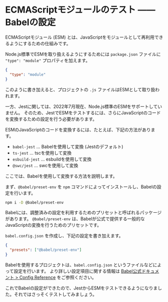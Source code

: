 # ECMAScriptモジュールのテスト ―― Babelの設定

ECMAScriptモジュール (ESM) とは、JavaScriptをモジュールとして再利用できるようにするための仕組みです。

Node.js標準でESMを取り扱えるようにするためには `package.json` ファイルに `"type": "module"` プロパティを加えます。

```json
{
  "type": "module"
}
```

このように書き加えると、プロジェクトの `.js` ファイルはESMとして取り扱われます。

一方、Jestに関しては、2022年7月現在、Node.js標準のESMをサポートしていません。
そのため、JestでESMをテストするには、さらにJavaScriptのコードを変換するための設定を行う必要があります。

ESMのJavaScriptのコードを変換するには、たとえば、下記の方法があります。

- `babel-jest` … Babelを使用して変換 (Jestのデフォルト)
- `ts-jest` … tscを使用して変換
- `esbuild-jest` … esbuildを使用して変換
- `@swc/jest` … swcを使用して変換

ここでは、Babelを使用して変換する方法を説明します。

まず、`@babel/preset-env` を `npm` コマンドによってインストールし、Babelの設定を行います。

```bash
npm i -D @babel/preset-env
```

Babelには、調整済みの設定を利用するためのプリセットと呼ばれるパッケージがあります。
`@babel/preset-env` は、Babelが公式で提供する一般的なJavaScriptの変換を行うためのプリセットです。

`babel.config.json` を作成し、下記の設定を書き加えます。

```json
{
  "presets": ["@babel/preset-env"]
}
```

Babelを使用するプロジェクトは、`babel.config.json` というファイルなどによって設定を行います。
より詳しい設定項目に関する情報は [Babel公式ドキュメント > Config Reference](https://babeljs.io/docs/en/options) をご参照ください。

これでBabelの設定ができたので、JestからESMをテストできるようになりました。それではさっそくテストしてみましょう。
